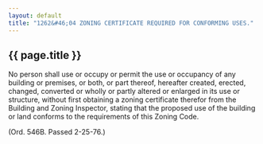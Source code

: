 ---
layout: default 
title: "1262&#46;04 ZONING CERTIFICATE REQUIRED FOR CONFORMING USES."---

{{ page.title }}
----------------

No person shall use or occupy or permit the use or occupancy of any
building or premises, or both, or part thereof, hereafter created,
erected, changed, converted or wholly or partly altered or enlarged in
its use or structure, without first obtaining a zoning certificate
therefor from the Building and Zoning Inspector, stating that the
proposed use of the building or land conforms to the requirements of
this Zoning Code.

(Ord. 546B. Passed 2-25-76.)
